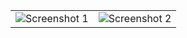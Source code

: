 <table>
  <tr>
    <td><img src="https://github.com/Vedanta-nd1/Todo-App/assets/156882505/c2176922-3d19-4541-b416-68277586d650" alt="Screenshot 1" style="max-width: 100%;"></td>
    <td><img src="https://github.com/Vedanta-nd1/Todo-App/assets/156882505/0d678604-9bd8-4d84-88ae-a3b13ada0525" alt="Screenshot 2" style="max-width: 100%;"></td>
  </tr>
</table>
